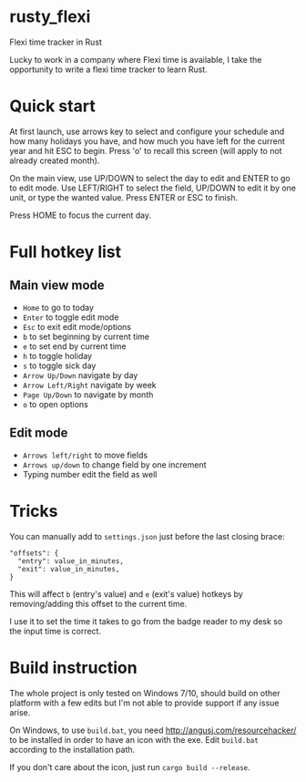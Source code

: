 # rusty_flexi
Flexi time tracker in Rust

Lucky to work in a company where Flexi time is available, I take the opportunity to write
a flexi time tracker to learn Rust.

# Quick start
At first launch, use arrows key to select and configure your schedule and how many
holidays you have, and how much you have left for the current year and hit ESC to begin.
Press 'o' to recall this screen (will apply to not already created month).

On the main view, use UP/DOWN to select the day to edit and ENTER to go to edit mode. Use
LEFT/RIGHT to select the field, UP/DOWN to edit it by one unit, or type the wanted value.
Press ENTER or ESC to finish.

Press HOME to focus the current day.

# Full hotkey list
## Main view mode
 * `Home` to go to today
 * `Enter` to toggle edit mode
 * `Esc` to exit edit mode/options
 * `b` to set beginning by current time
 * `e` to set end by current time
 * `h` to toggle holiday
 * `s` to toggle sick day
 * `Arrow Up/Down` navigate by day
 * `Arrow Left/Right` navigate by week
 * `Page Up/Down` to navigate by month
 * `o` to open options

## Edit mode
 * `Arrows left/right` to move fields
 * `Arrows up/down` to change field by one increment
 * Typing number edit the field as well

# Tricks
You can manually add to `settings.json` just before the last closing brace:
```
"offsets": {
  "entry": value_in_minutes,
  "exit": value_in_minutes,
}
```
This will affect `b` (entry's value) and `e` (exit's value) hotkeys by removing/adding
this offset to the current time.

I use it to set the time it takes to go from the badge reader to my desk so the input time
is correct.

# Build instruction
The whole project is only tested on Windows 7/10, should build on other platform with a
few edits but I'm not able to provide support if any issue arise.

On Windows, to use `build.bat`, you need http://angusj.com/resourcehacker/ to be installed
in order to have an icon with the exe.
Edit `build.bat` according to the installation path.

If you don't care about the icon, just run `cargo build --release`. 
